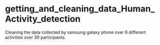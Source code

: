 # getting_and_cleaning_data_Human_Activity_detection
Cleaning the data collected by samsung galaxy phone over 6 different activities over 30 participants.
